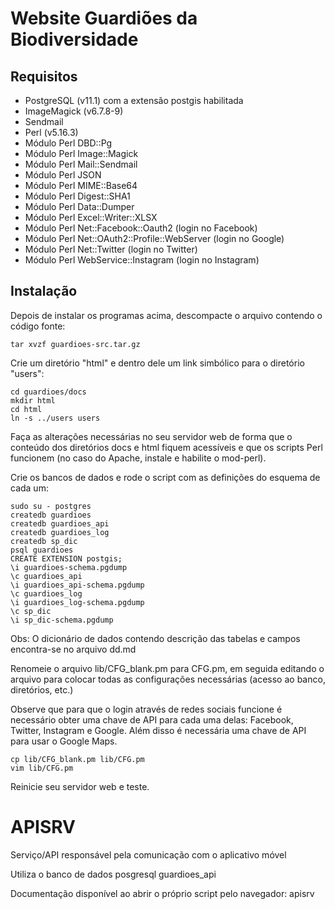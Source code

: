 # Website Guardiões da Biodiversidade

## Requisitos

* PostgreSQL (v11.1) com a extensão postgis habilitada
* ImageMagick (v6.7.8-9)
* Sendmail
* Perl (v5.16.3)
* Módulo Perl DBD::Pg
* Módulo Perl Image::Magick
* Módulo Perl Mail::Sendmail
* Módulo Perl JSON
* Módulo Perl MIME::Base64
* Módulo Perl Digest::SHA1
* Módulo Perl Data::Dumper
* Módulo Perl Excel::Writer::XLSX
* Módulo Perl Net::Facebook::Oauth2 (login no Facebook)
* Módulo Perl Net::OAuth2::Profile::WebServer (login no Google)
* Módulo Perl Net::Twitter (login no Twitter)
* Módulo Perl WebService::Instagram (login no Instagram)

## Instalação

Depois de instalar os programas acima, descompacte o arquivo contendo o código fonte:

```
tar xvzf guardioes-src.tar.gz
```

Crie um diretório "html" e dentro dele um link simbólico para o diretório "users":

```
cd guardioes/docs
mkdir html
cd html
ln -s ../users users 
```

Faça as alterações necessárias no seu servidor web de forma que o conteúdo dos diretórios 
docs e html fiquem acessíveis e que os scripts Perl funcionem (no caso do Apache,
instale e habilite o mod-perl).

Crie os bancos de dados e rode o script com as definições do esquema de cada um:

```
sudo su - postgres
createdb guardioes
createdb guardioes_api
createdb guardioes_log
createdb sp_dic
psql guardioes
CREATE EXTENSION postgis;
\i guardioes-schema.pgdump
\c guardioes_api
\i guardioes_api-schema.pgdump
\c guardioes_log
\i guardioes_log-schema.pgdump
\c sp_dic
\i sp_dic-schema.pgdump
```
Obs: O dicionário de dados contendo descrição das tabelas e campos encontra-se no arquivo dd.md

Renomeie o arquivo lib/CFG_blank.pm para CFG.pm, em seguida editando 
o arquivo para colocar todas as configurações necessárias (acesso ao banco, diretórios, etc.)

Observe que para que o login através de redes sociais funcione é necessário obter uma chave de
API para cada uma delas: Facebook, Twitter, Instagram e Google. Além disso é necessária uma
chave de API para usar o Google Maps.

```
cp lib/CFG_blank.pm lib/CFG.pm
vim lib/CFG.pm
```

Reinicie seu servidor web e teste.

# APISRV

Serviço/API responsável pela comunicação com o aplicativo móvel

Utiliza o banco de dados posgresql guardioes_api

Documentação disponível ao abrir o próprio script pelo navegador: apisrv



